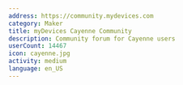 ```yaml
---
address: https://community.mydevices.com
category: Maker
title: myDevices Cayenne Community
description: Community forum for Cayenne users
userCount: 14467
icon: cayenne.jpg
activity: medium
language: en_US
---
```

